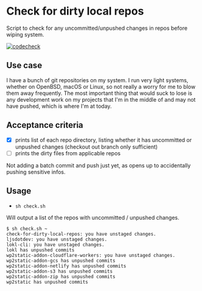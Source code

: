 # Check for dirty local repos

Script to check for any uncommitted/unpushed changes in repos before wiping system.

[![codecheck](https://github.com/leonstafford/check-for-dirty-local-repos/workflows/codecheck/badge.svg)](https://github.com/leonstafford/check-for-dirty-local-repos/actions)

## Use case

I have a bunch of git repositories on my system. I run very light systems, whether on OpenBSD, macOS or Linux, so not really a worry for me to blow them away frequently. The most important thing that would suck to lose is any development work on my projects that I'm in the middle of and may not have pushed, which is where I'm at today.

## Acceptance criteria

 - [x] prints list of each repo directory, listing whether it has uncommitted or unpushed changes (checkout out branch only sufficient)
 - [ ] prints the dirty files from applicable repos

Not adding a batch commit and push just yet, as opens up to accidentally pushing sensitive infos.

## Usage 

- `sh check.sh`

Will output a list of the repos with uncommitted / unpushed changes.

```
$ sh check.sh ~
check-for-dirty-local-repos: you have unstaged changes.
ljsdotdev: you have unstaged changes.
lokl-cli: you have unstaged changes.
lokl has unpushed commits
wp2static-addon-cloudflare-workers: you have unstaged changes.
wp2static-addon-gcs has unpushed commits
wp2static-addon-netlify has unpushed commits
wp2static-addon-s3 has unpushed commits
wp2static-addon-zip has unpushed commits
wp2static has unpushed commits
```
